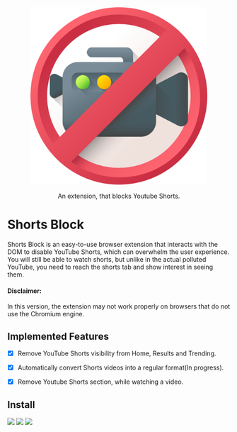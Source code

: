 <div align="center">

<img src="icons/img.png" width="400"/>

An extension, that blocks Youtube Shorts.
</div>

# Shorts Block

Shorts Block is an easy-to-use browser extension that interacts with the DOM to disable YouTube Shorts, which can overwhelm the user experience.
You will still be able to watch shorts, but unlike in the actual polluted YouTube, you need to reach the shorts tab and show interest in seeing them.

#### Disclaimer:
In this version, the extension may not work properly on browsers that do not use the Chromium engine.

## Implemented Features

- [X] Remove YouTube Shorts visibility from Home, Results and Trending.

- [X] Automatically convert Shorts videos into a regular format(In progress).

- [X] Remove Youtube Shorts section, while watching a video.

## Install

<a href="https://addons.mozilla.org/en-US/firefox/addon/shorts-block/"><img src="https://raw.githubusercontent.com/alrra/browser-logos/master/src/firefox/firefox_128x128.png" width="48" /></a>
<a href="https://chromewebstore.google.com/detail/kpcihppklbfdolkgkojhlgiblmeheihp"><img src="https://raw.githubusercontent.com/alrra/browser-logos/master/src/chrome/chrome_128x128.png" width="48"/></a>
<a href="https://support.brave.com/hc/en-us/articles/360017909112-How-can-I-add-extensions-to-Brave"><img src="https://raw.githubusercontent.com/alrra/browser-logos/master/src/brave/brave_128x128.png" width="48"/></a>

